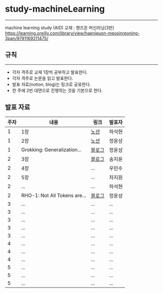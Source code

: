 # study-machineLearning
---
machine learning study (AID)
교재 : 핸즈온 머신러닝(3판)
<https://learning.oreilly.com/library/view/haenjeuon-meosinreoning-3pan/9791169211475/>

## 규칙
---
* 각자 격주로 교재 1장씩 공부하고 발표한다.
* 각자 격주로 논문을 읽고 발표한다.
* 발표 자료(notion, blog)는 링크로 공유한다.
* 한 주에 2번 대면으로 진행하는 것을 기본으로 한다.

## 발표 자료
|주차|내용|링크|발표자|
|---|----|---|---|
|1|1장|[노션](https://attractive-share-bc1.notion.site/1-2024-04-242b154be4fa448684f1937dd97aee34)|하석현|
|1|2장|[노션](https://www.notion.so/hands-on-machine-learning-2-f9abe273f5454a9984c04fe1ed79b451?pvs=4)|정윤성|
|1|Grokking: Generalization...|[블로그](https://yunseong.tistory.com/entry/Grokking-Generalization-Beyond-Overfitting-on-Small-Algorithmic-Datasets-논문-리뷰)|정윤성|
|2|3장|[블로그](https://ai0-0jiyun.tistory.com/2)|송지윤|
|2|4장|...|우민수|
|2|5장|...|차지원|
|2|...|...|하석현|
|2|RHO-1: Not All Tokens are...|[블로그](https://yunseong.tistory.com/entry/RHO-1-Not-All-Tokens-are-What-You-Need-%EB%85%BC%EB%AC%B8-%EB%A6%AC%EB%B7%B0)|정윤성|
|3|...|...|...|
|3|...|...|...|
|3|...|...|...|
|3|...|...|...|
|3|...|...|...|
|4|...|...|...|
|4|...|...|...|
|4|...|...|...|
|5|...|...|...|
|5|...|...|...|
|5|...|...|...|
